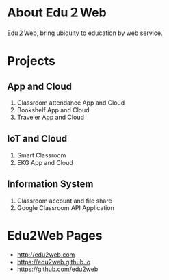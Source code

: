 # About Edu２Web

Edu２Web, bring ubiquity to education by web service.  

# Projects
## App and Cloud
1. Classroom attendance App and Cloud
1. Bookshelf App and Cloud
1. Traveler App and Cloud

## IoT and Cloud
1. Smart Classroom
1. EKG App and Cloud

## Information System
1. Classroom account and file share
1. Google Classroom API Application

# Edu2Web Pages
* http://edu2web.com
* https://edu2web.github.io
* https://github.com/edu2web
